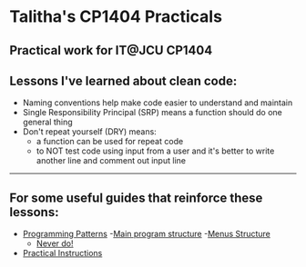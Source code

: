 # Talitha's CP1404 Practicals

## Practical work for IT@JCU CP1404

## Lessons I've learned about clean code:

- Naming conventions help make code easier to understand and maintain
- Single Responsibility Principal (SRP) means a function should do one general thing
- Don't repeat yourself (DRY) means:
    - a function can be used for repeat code
    - to NOT test code using input from a user and it's better to write another line and comment out input line

__________________________________________________________________________________________________________________

## For some useful guides that reinforce these lessons:

* [Programming Patterns](https://github.com/CP1404/Starter/wiki/Programming-Patterns)
  -[Main program structure](https://github.com/CP1404/Starter/wiki/Programming-Patterns#main-program-structure)
  -[Menus Structure](https://github.com/CP1404/Starter/wiki/Programming-Patterns#menus)
    - [Never do!](https://github.com/CP1404/Starter/wiki/Programming-Patterns#never)
* [Practical Instructions](https://github.com/CP1404/Practicals)